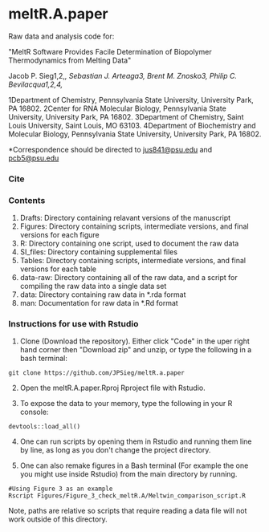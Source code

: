 # meltR.A.paper

Raw data and analysis code for:

"MeltR Software Provides Facile Determination of Biopolymer Thermodynamics from Melting Data"

Jacob P. Sieg1,2,*, Sebastian J. Arteaga3, Brent M. Znosko3, Philip C. Bevilacqua1,2,4,*

1Department of Chemistry, Pennsylvania State University, University Park, PA 16802.
2Center for RNA Molecular Biology, Pennsylvania State University, University Park, PA 16802.
3Department of Chemistry, Saint Louis University, Saint Louis, MO 63103.
4Department of Biochemistry and Molecular Biology, Pennsylvania State University, University Park, PA 16802.

*Correspondence should be directed to jus841@psu.edu and pcb5@psu.edu 

### Cite 

### Contents

  1. Drafts: Directory containing relavant versions of the manuscript
  2. Figures: Directory containing scripts, intermediate versions, and final versions for each figure
  3. R: Directory containing one script, used to document the raw data
  4. SI_files: Directory containing supplemental files
  5. Tables: Directory containing scripts, intermediate versions, and final versions for each table
  6. data-raw: Directory containing all of the raw data, and a script for compiling the raw data into a single data set
  7. data: Directory containing raw data in *.rda format 
  8. man: Documentation for raw data in *.Rd format
  
 ### Instructions for use with Rstudio
 
 1. Clone (Download the repository). Either click "Code" in the uper right hand corner then "Download zip" and unzip, or type the following in a bash terminal:
 
 ```{r}
 git clone https://github.com/JPSieg/meltR.a.paper
 ```
 
 2. Open the meltR.A.paper.Rproj Rproject file with Rstudio.
 
 3. To expose the data to your memory, type the following in your R console:
 
 ```{r}
 devtools::load_all()
 ```
 
 4. One can run scripts by opening them in Rstudio and running them line by line, as long as you don't change the project directory.
 
 5. One can also remake figures in a Bash terminal (For example the one you might use inside Rstudio) from the main directory by running.
 
 ```{r}
 #Using Figure 3 as an example
 Rscript Figures/Figure_3_check_meltR.A/Meltwin_comparison_script.R
 ```

Note, paths are relative so scripts that require reading a data file will not work outside of this directory.
